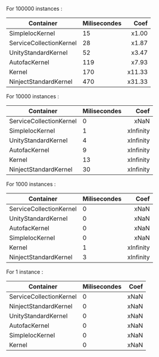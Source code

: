 For 100000 instances :

| Container | Milisecondes | Coef |
| - | - | -: |
| SimpleIocKernel | 15 | x1.00 |
| ServiceCollectionKernel | 28 | x1.87 |
| UnityStandardKernel | 52 | x3.47 |
| AutofacKernel | 119 | x7.93 |
| Kernel | 170 | x11.33 |
| NinjectStandardKernel | 470 | x31.33 |

For 10000 instances :

| Container | Milisecondes | Coef |
| - | - | -: |
| ServiceCollectionKernel | 0 | xNaN |
| SimpleIocKernel | 1 | xInfinity |
| UnityStandardKernel | 4 | xInfinity |
| AutofacKernel | 9 | xInfinity |
| Kernel | 13 | xInfinity |
| NinjectStandardKernel | 30 | xInfinity |

For 1000 instances :

| Container | Milisecondes | Coef |
| - | - | -: |
| ServiceCollectionKernel | 0 | xNaN |
| UnityStandardKernel | 0 | xNaN |
| AutofacKernel | 0 | xNaN |
| SimpleIocKernel | 0 | xNaN |
| Kernel | 1 | xInfinity |
| NinjectStandardKernel | 3 | xInfinity |

For 1 instance :

| Container | Milisecondes | Coef |
| - | - | -: |
| ServiceCollectionKernel | 0 | xNaN |
| NinjectStandardKernel | 0 | xNaN |
| UnityStandardKernel | 0 | xNaN |
| AutofacKernel | 0 | xNaN |
| SimpleIocKernel | 0 | xNaN |
| Kernel | 0 | xNaN |

